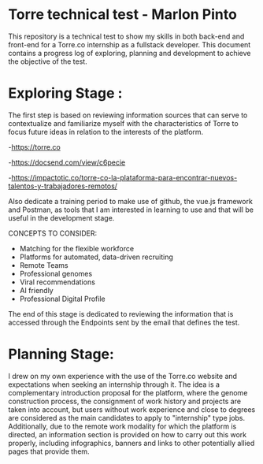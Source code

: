 # Torre technical test - Marlon Pinto
This repository is a technical test to show my skills in both back-end and front-end for a Torre.co internship as a fullstack developer.
This document contains a progress log of exploring, planning and development to achieve the objective of the test.

# Exploring Stage :
The first step is based on reviewing information sources that can serve to contextualize and familiarize myself with the characteristics of Torre to focus future ideas in relation to the interests of the platform.

-https://torre.co

-https://docsend.com/view/c6pecie

-https://impactotic.co/torre-co-la-plataforma-para-encontrar-nuevos-talentos-y-trabajadores-remotos/

Also dedicate a training period to make use of github, the vue.js framework and Postman, as tools that I am interested in learning to use and that will be useful in the development stage.


CONCEPTS TO CONSIDER:
- Matching for the flexible workforce
- Platforms for automated, data-driven recruiting
- Remote Teams
- Professional genomes
- Viral recommendations
- AI friendly
- Professional Digital Profile

The end of this stage is dedicated to reviewing the information that is accessed through the Endpoints sent by the email that defines the test.

# Planning Stage:

I drew on my own experience with the use of the Torre.co website and expectations when seeking an internship through it.
The idea is a complementary introduction proposal for the platform, where the genome construction process, the consignment of work history and projects are taken into account, but users without work experience and close to degrees are considered as the main candidates to apply to "internship" type jobs.
Additionally, due to the remote work modality for which the platform is directed, an information section is provided on how to carry out this work properly, including infographics, banners and links to other potentially allied pages that provide them.
